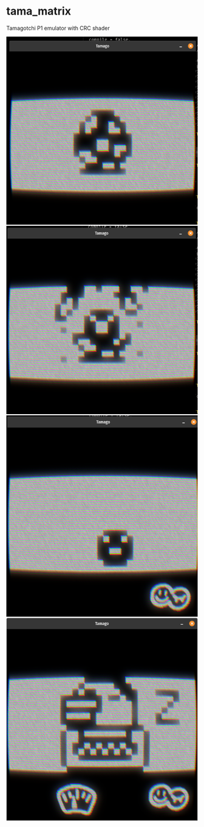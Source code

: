 # tama_matrix

Tamagotchi P1 emulator with CRC shader

![1](screenshoot/1.png)
![2](screenshoot/2.png)
![3](screenshoot/3.png)
![4](screenshoot/4.png)
